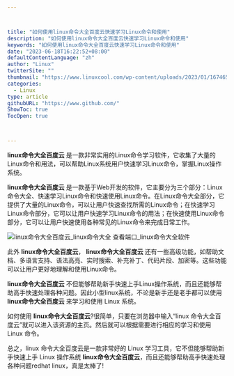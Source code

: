 ```yaml
---



title: "如何使用linux命令大全百度云快速学习Linux命令和使用"
description: "如何使用linux命令大全百度云快速学习Linux命令和使用"
keywords: "如何使用linux命令大全百度云快速学习Linux命令和使用"
date: "2023-06-18T16:22:52+08:00"
defaultContentLanguage: "zh"
author: "Linux"
twitterSite: ""
thumbnail: "https://www.linuxcool.com/wp-content/uploads/2023/01/1674655209902_0.jpg"
categories:
  - Linux
type: article
githubURL: "https://www.github.com/"
ShowToc: true
TocOpen: true



---
```


**linux命令大全百度云** 是一款非常实用的Linux命令学习软件，它收集了大量的Linux命令和用法，可以帮助Linux系统用户快速学习Linux命令，掌握Linux操作系统。

**linux命令大全百度云** 是一款基于Web开发的软件，它主要分为三个部分：Linux命令大全、快速学习Linux命令和快速使用Linux命令。在Linux命令大全部分，它提供了大量的Linux命令，可以让用户快速查找所需的Linux命令；在快速学习Linux命令部分，它可以让用户快速学习Linux命令的用法；在快速使用Linux命令部分，它可以让用户快速使用各种常见的Linux命令来完成日常工作。

![linux命令大全百度云_linux命令大全 查看端口_linux命令大全软件](https://www.linuxcool.com/wp-content/uploads/2023/01/1674655209902_0.jpg)

此外 **linux命令大全百度云**， **linux命令大全百度云** 还有一些高级功能，如帮助文档、多语言支持、语法高亮、实时搜索、补充补丁、代码片段、加密等。这些功能可以让用户更好地理解和使用Linux命令。

**linux命令大全百度云** 不但能够帮助新手快速上手Linux操作系统，而且还能够帮助高手快速处理各种问题。因此小型linux系统，不论是新手还是老手都可以使用 **linux命令大全百度云** 来学习和使用 Linux 系统。

如何使用 **linux命令大全百度云**?很简单，只要在浏览器中输入“linux 命令大全百度云”就可以进入该资源的主页。然后就可以根据需要进行相应的学习和使用 Linux 命令。

总之，linux 命令大全百度云是一款非常好的 Linux 学习工具，它不但能够帮助新手快速上手 Linux 操作系统 **linux命令大全百度云**，而且还能够帮助高手快速处理各种问题redhat linux，真是太棒了!